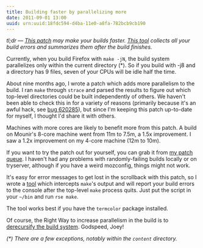 ```yaml
---
title: Building faster by parallelizing more
date: 2011-09-01 13:00
uuid: urn:uuid:18fdc594-d4ba-11e0-a8fa-782bcb9cb190
---
```


*tl;dr &mdash; [This patch][patch] may make your builds faster.
[This tool][rse] collects all your build errors and summarizes them after the
build finishes.*

Currently, when you build Firefox with `make -jN`, the build system
parallelizes only within the current directory (*).  So if you build with -j8
and a directory has 9 files, seven of your CPUs will be idle half the time.

About nine months ago, I wrote a patch which adds more parallelism to the
build.  I ran `make` through `strace` and parsed the results to figure out
which top-level directories could be built independently of others.  We haven't
been able to check this in for a variety of reasons (primarily because it's
an awful hack, see [bug 620285][]), but since I'm keeping this patch up-to-date
for myself, I thought I'd share it with others.

Machines with more cores are likely to benefit more from this patch.  A build
on Mounir's 8-core machine went from 11m to 7.5m, a 1.5x improvement.  I saw a
1.2x improvement on my 4-core machine (12m to 10m).

If you want to try the patch out for yourself, you can grab it from [my patch
queue][patch].  I haven't had any problems with randomly-failing builds locally
or on tryserver, although if you have a weird mozconfig, things might not work.

It's easy for error messages to get lost in the scrollback with this patch, so
I wrote a [tool][rse] which intercepts `make`'s output and will report your
build errors to the console after the top-level `make` process quits.  Just put
the script in your `~/bin` and run `rse make`.

The tool works best if you have the `termcolor` package installed.

Of course, the Right Way to increase parallelism in the build is to
[derecursify the build system][bug 623617].  Godspeed, Joey!

_(*) There are a few exceptions, notably within the `content` directory._

[bug 620285]: https://bugzilla.mozilla.org/show_bug.cgi?id=620285
[bug 623617]: https://bugzilla.mozilla.org/show_bug.cgi?id=623617
[patch]: http://hg.mozilla.org/users/jlebar_mozilla.com/patches/raw-file/tip/parallel-builds
[rse]: https://bitbucket.org/jlebar/conf/raw/tip/bin/rse
